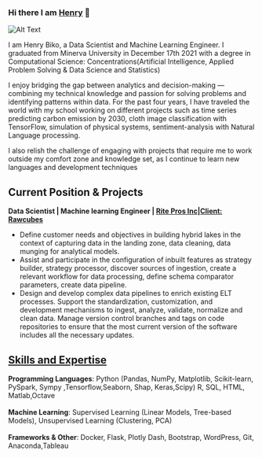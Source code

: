 ### Hi there I am [Henry](https://www.linkedin.com/in/henrybiko/) 👋
![Alt Text](https://media.giphy.com/media/vFKqnCdLPNOKc/giphy.gif)

I am Henry Biko, a Data Scientist and Machine Learning Engineer. I graduated from Minerva University in December  17th 2021 with a degree in Computational Science: Concentrations(Artificial Intelligence, Applied Problem Solving & Data Science and Statistics)

I enjoy bridging the gap between analytics and decision-making — combining my technical knowledge and passion for solving problems and identifying patterns within data. For the past four years, I have traveled the world with my school working on different projects such as time series predicting carbon emission by 2030, cloth image classification with TensorFlow, simulation of physical systems, sentiment-analysis with Natural Language processing. 

I also relish the challenge of engaging with projects that require me to work outside my comfort zone and knowledge set, as I continue to learn new languages and development techniques

## Current Position & Projects
**Data Scientist | Machine learning Engineer | [Rite Pros Inc](http://www.ritepros.com/index.php)|[Client: Rawcubes](https://www.rawcubes.com/)** 
<br>
* Define customer needs and objectives in building hybrid lakes in the context of capturing data in the landing zone, data cleaning, data munging for analytical models.
* Assist and participate in the configuration of inbuilt features as strategy builder, strategy processor, discover sources of ingestion, create a relevant workflow for data processing, define schema comparator parameters, create data pipeline.
* Design and develop complex data pipelines to enrich existing ELT processes.
Support the standardization, customization, and development mechanisms to ingest, analyze, validate, normalize and clean data.
Manage version control branches and tags on code repositories to ensure that the most current version of the software includes all the necessary updates.


## [Skills and Expertise](https://github.com/HenryBiko?tab=repositories)
**Programming Languages**: Python (Pandas, NumPy, Matplotlib, Scikit-learn, PySpark, Sympy ,Tensorflow,Seaborn, Shap, Keras,Scipy) R, SQL, HTML, Matlab,Octave
<br><br>
**Machine Learning**: Supervised Learning (Linear Models, Tree-based Models), Unsupervised Learning (Clustering, PCA)
<br><br>
**Frameworks & Other**: Docker, Flask, Plotly Dash, Bootstrap, WordPress, Git, Anaconda,Tableau


